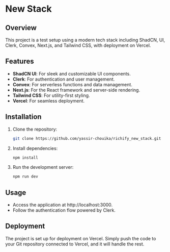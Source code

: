 # New Stack 

## Overview

This project is a test setup using a modern tech stack including ShadCN, UI, Clerk, Convex, Next.js, and Tailwind CSS, with deployment on Vercel.

## Features

- **ShadCN UI**: For sleek and customizable UI components.
- **Clerk**: For authentication and user management.
- **Convex**: For serverless functions and data management.
- **Next.js**: For the React framework and server-side rendering.
- **Tailwind CSS**: For utility-first styling.
- **Vercel**: For seamless deployment.

## Installation

1. Clone the repository:
   ```bash
   git clone https://github.com/yassir-chouika/richify_new_stack.git
   ```

2. Install dependencies:
   ```bash
   npm install
   ```

3. Run the development server:
   ```bash
   npm run dev
   ```

## Usage

- Access the application at http://localhost:3000.
- Follow the authentication flow powered by Clerk.

## Deployment

The project is set up for deployment on Vercel. Simply push the code to your Git repository connected to Vercel, and it will handle the rest.